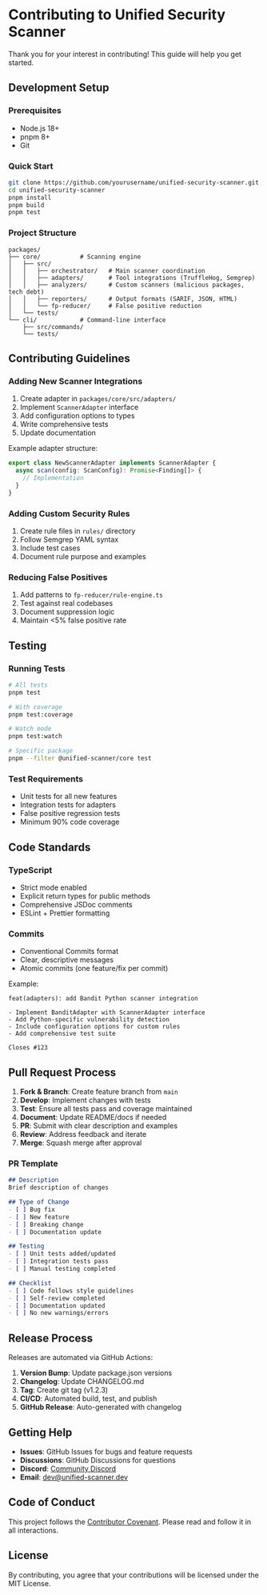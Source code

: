 # Contributing to Unified Security Scanner

Thank you for your interest in contributing! This guide will help you get started.

## Development Setup

### Prerequisites
- Node.js 18+ 
- pnpm 8+
- Git

### Quick Start
```bash
git clone https://github.com/yourusername/unified-security-scanner.git
cd unified-security-scanner
pnpm install
pnpm build
pnpm test
```

### Project Structure
```
packages/
├── core/           # Scanning engine
│   ├── src/
│   │   ├── orchestrator/   # Main scanner coordination
│   │   ├── adapters/       # Tool integrations (TruffleHog, Semgrep)
│   │   ├── analyzers/      # Custom scanners (malicious packages, tech debt)
│   │   ├── reporters/      # Output formats (SARIF, JSON, HTML)
│   │   └── fp-reducer/     # False positive reduction
│   └── tests/
└── cli/            # Command-line interface
    ├── src/commands/
    └── tests/
```

## Contributing Guidelines

### Adding New Scanner Integrations

1. Create adapter in `packages/core/src/adapters/`
2. Implement `ScannerAdapter` interface
3. Add configuration options to types
4. Write comprehensive tests
5. Update documentation

Example adapter structure:
```typescript
export class NewScannerAdapter implements ScannerAdapter {
  async scan(config: ScanConfig): Promise<Finding[]> {
    // Implementation
  }
}
```

### Adding Custom Security Rules

1. Create rule files in `rules/` directory
2. Follow Semgrep YAML syntax
3. Include test cases
4. Document rule purpose and examples

### Reducing False Positives

1. Add patterns to `fp-reducer/rule-engine.ts`
2. Test against real codebases
3. Document suppression logic
4. Maintain <5% false positive rate

## Testing

### Running Tests
```bash
# All tests
pnpm test

# With coverage
pnpm test:coverage

# Watch mode
pnpm test:watch

# Specific package
pnpm --filter @unified-scanner/core test
```

### Test Requirements
- Unit tests for all new features
- Integration tests for adapters
- False positive regression tests
- Minimum 90% code coverage

## Code Standards

### TypeScript
- Strict mode enabled
- Explicit return types for public methods
- Comprehensive JSDoc comments
- ESLint + Prettier formatting

### Commits
- Conventional Commits format
- Clear, descriptive messages
- Atomic commits (one feature/fix per commit)

Example:
```
feat(adapters): add Bandit Python scanner integration

- Implement BanditAdapter with ScannerAdapter interface
- Add Python-specific vulnerability detection
- Include configuration options for custom rules
- Add comprehensive test suite

Closes #123
```

## Pull Request Process

1. **Fork & Branch**: Create feature branch from `main`
2. **Develop**: Implement changes with tests
3. **Test**: Ensure all tests pass and coverage maintained
4. **Document**: Update README/docs if needed
5. **PR**: Submit with clear description and examples
6. **Review**: Address feedback and iterate
7. **Merge**: Squash merge after approval

### PR Template
```markdown
## Description
Brief description of changes

## Type of Change
- [ ] Bug fix
- [ ] New feature
- [ ] Breaking change
- [ ] Documentation update

## Testing
- [ ] Unit tests added/updated
- [ ] Integration tests pass
- [ ] Manual testing completed

## Checklist
- [ ] Code follows style guidelines
- [ ] Self-review completed
- [ ] Documentation updated
- [ ] No new warnings/errors
```

## Release Process

Releases are automated via GitHub Actions:

1. **Version Bump**: Update package.json versions
2. **Changelog**: Update CHANGELOG.md
3. **Tag**: Create git tag (v1.2.3)
4. **CI/CD**: Automated build, test, and publish
5. **GitHub Release**: Auto-generated with changelog

## Getting Help

- **Issues**: GitHub Issues for bugs and feature requests
- **Discussions**: GitHub Discussions for questions
- **Discord**: [Community Discord](https://discord.gg/unified-scanner)
- **Email**: dev@unified-scanner.dev

## Code of Conduct

This project follows the [Contributor Covenant](CODE_OF_CONDUCT.md). Please read and follow it in all interactions.

## License

By contributing, you agree that your contributions will be licensed under the MIT License.